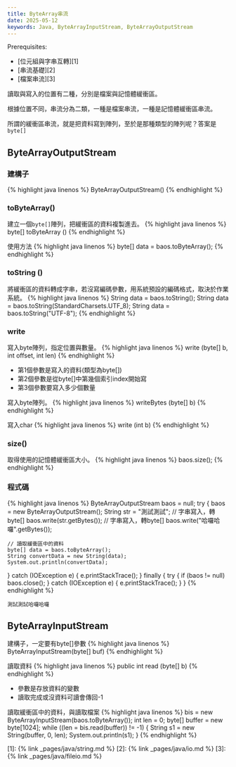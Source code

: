 ```yaml
---
title: ByteArray串流
date: 2025-05-12
keywords: Java, ByteArrayInputStream, ByteArrayOutputStream
---
```

Prerequisites:

- [位元組與字串互轉][1]
- [串流基礎][2]
- [檔案串流][3]

讀取與寫入的位置有二種，分別是檔案與記憶體緩衝區。

根據位置不同，串流分為二類，一種是檔案串流，一種是記憶體緩衝區串流。

所謂的緩衝區串流，就是把資料寫到陣列，至於是那種類型的陣列呢？答案是`byte[]`

## ByteArrayOutputStream
### 建構子
{% highlight java linenos %}
ByteArrayOutputStream()
{% endhighlight %}

### toByteArray()
建立一個`byte[]`陣列，把緩衝區的資料複製進去。
{% highlight java linenos %}
byte[] toByteArray ()
{% endhighlight %}

使用方法
{% highlight java linenos %}
byte[] data = baos.toByteArray();
{% endhighlight %}

### toString ()
將緩衝區的資料轉成字串，若沒寫編碼參數，用系統預設的編碼格式，取決於作業系統。
{% highlight java linenos %}
String data = baos.toString();
String data = baos.toString(StandardCharsets.UTF_8);
String data = baos.toString("UTF-8");
{% endhighlight %}

### write
寫入byte陣列，指定位置與數量。
{% highlight java linenos %}
write (byte[] b, int offset, int len)
{% endhighlight %}
- 第1個參數是寫入的資料(類型為byte[])
- 第2個參數是從byte[]中第幾個索引index開始寫
- 第3個參數要寫入多少個數量

寫入byte陣列。
{% highlight java linenos %}
writeBytes (byte[] b)
{% endhighlight %}

寫入char
{% highlight java linenos %}
write (int b)
{% endhighlight %}

### size()
取得使用的記憶體緩衝區大小。
{% highlight java linenos %}
baos.size();
{% endhighlight %}

### 程式碼
{% highlight java linenos %}
  ByteArrayOutputStream baos = null;
  try {
    baos = new ByteArrayOutputStream();
    String str = "測試測試";
    // 字串寫入，轉byte[]
    baos.write(str.getBytes());
    // 字串寫入，轉byte[]
    baos.write("哈囉哈囉".getBytes());

    // 讀取緩衝區中的資料
    byte[] data = baos.toByteArray();
    String convertData = new String(data);
    System.out.println(convertData);
  } catch (IOException e) {
    e.printStackTrace();
  } finally {
    try {
      if (baos != null)
        baos.close();
    } catch (IOException e) {
      e.printStackTrace();
    }
  }
{% endhighlight %}
```
測試測試哈囉哈囉
```

## ByteArrayInputStream
建構子，一定要有byte\[\]參數
{% highlight java linenos %}
ByteArrayInputStream(byte[] buf)
{% endhighlight %}

讀取資料
{% highlight java linenos %}
public int read (byte[] b)
{% endhighlight %}
- 參數是存放資料的變數
- 讀取完成或沒資料可讀會傳回-1

讀取緩衝區中的資料，與讀取檔案
{% highlight java linenos %}
  bis = new ByteArrayInputStream(baos.toByteArray());
  int len = 0;
  byte[] buffer = new byte[1024];
  while ((len = bis.read(buffer)) != -1) {
    String s1 = new String(buffer, 0, len);
    System.out.println(s1);
  }
{% endhighlight %}

[1]: {% link _pages/java/string.md %}
[2]: {% link _pages/java/io.md %}
[3]: {% link _pages/java/fileio.md %}